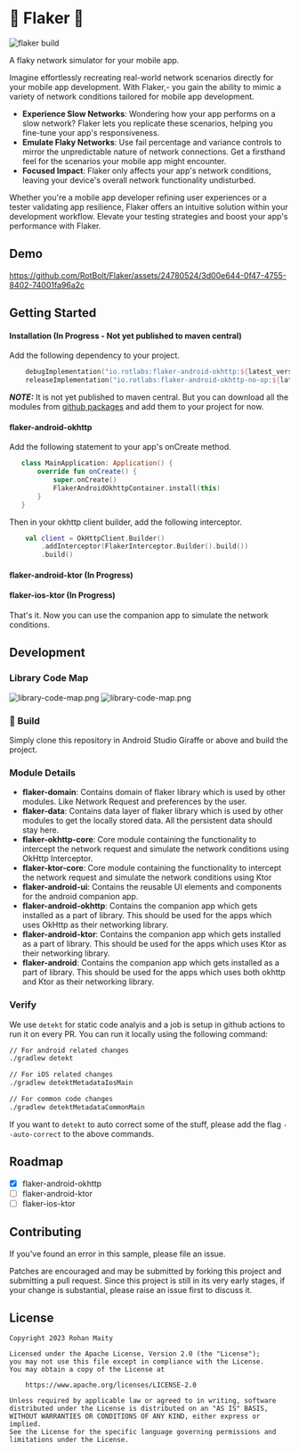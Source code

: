 # :construction: Flaker :construction:
![flaker build](https://github.com/rotbolt/flaker/actions/workflows/flaker-ci.yml/badge.svg)


A flaky network simulator for your mobile app.

Imagine effortlessly recreating real-world network scenarios directly for your mobile app development. With Flaker,-  you gain the ability to mimic a variety of network conditions tailored for mobile app development. 
- **Experience Slow Networks**: Wondering how your app performs on a slow network? Flaker lets you replicate these scenarios, helping you fine-tune your app's responsiveness. 
- **Emulate Flaky Networks**: Use fail percentage and variance controls to mirror the unpredictable nature of network connections. Get a firsthand feel for the scenarios your mobile app might encounter. 
- **Focused Impact**: Flaker only affects your app's network conditions, leaving your device's overall network functionality undisturbed.

Whether you're a mobile app developer refining user experiences or a tester validating app resilience, Flaker offers an intuitive solution within your development workflow. Elevate your testing strategies and boost your app's performance with Flaker.

## Demo

https://github.com/RotBolt/Flaker/assets/24780524/3d00e644-0f47-4755-8402-74001fa96a2c


## Getting Started

#### Installation (In Progress - Not yet published to maven central)

Add the following dependency to your project.

```kotlin
    debugImplementation("io.rotlabs:flaker-android-okhttp:${latest_version}")
    releaseImplementation("io.rotlabs:flaker-android-okhttp-no-op:${latest_version}")
```

**_NOTE:_** It is not yet published to maven central. But you can download all the modules from [github packages](https://github.com/RotBolt?tab=packages&repo_name=Flaker) and add them to your project for now.

#### flaker-android-okhttp
Add the following statement to your app's onCreate method.
```kotlin
   class MainApplication: Application() {
       override fun onCreate() {
           super.onCreate()
           FlakerAndroidOkhttpContainer.install(this)
       }
   }
```

Then in your okhttp client builder, add the following interceptor.
```kotlin
    val client = OkHttpClient.Builder()
        .addInterceptor(FlakerInterceptor.Builder().build())
        .build()
```

#### flaker-android-ktor (In Progress)

#### flaker-ios-ktor (In Progress)

That's it. Now you can use the companion app to simulate the network conditions.

## Development

### Library Code Map
![library-code-map.png](docs/assets/library-code-map.png#gh-light-mode-only)
![library-code-map.png](docs/assets/library-code-map-dark.png#gh-dark-mode-only)


### :hammer: Build
 Simply clone this repository in Android Studio Giraffe or above and build the project.

### Module Details
- **flaker-domain**: Contains domain of flaker library which is used by other modules. Like Network Request and preferences by the user.
- **flaker-data**: Contains data layer of flaker library which is used by other modules to get the locally stored data. All the persistent data should stay here.
- **flaker-okhttp-core**: Core module containing the functionality to intercept the network request and simulate the network conditions using OkHttp Interceptor.
- **flaker-ktor-core**: Core module containing the functionality to intercept the network request and simulate the network conditions using Ktor
- **flaker-android-ui**: Contains the reusable UI elements and components for the android companion app.
- **flaker-android-okhttp**: Contains the companion app which gets installed as a part of library. This should be used for the apps which uses OkHttp as their networking library.
- **flaker-android-ktor**: Contains the companion app which gets installed as a part of library. This should be used for the apps which uses Ktor as their networking library.
- **flaker-android**: Contains the companion app which gets installed as a part of library. This should be used for the apps which uses both okhttp and Ktor as their networking library.

### Verify
We use `detekt` for static code analyis and a job is setup in github actions to run it on every PR. You can run it locally using the following command:
```bash
// For android related changes
./gradlew detekt

// For iOS related changes
./gradlew detektMetadataIosMain

// For common code changes
./gradlew detektMetadataCommonMain
```

If you want to `detekt` to auto correct some of the stuff, please add the flag `--auto-correct` to the above commands.


## Roadmap
- [x] flaker-android-okhttp
- [ ] flaker-android-ktor
- [ ] flaker-ios-ktor

## Contributing
If you've found an error in this sample, please file an issue.

Patches are encouraged and may be submitted by forking this project and submitting a pull request. Since this project is still in its very early stages, if your change is substantial, please raise an issue first to discuss it.

## License
```
Copyright 2023 Rohan Maity

Licensed under the Apache License, Version 2.0 (the "License");
you may not use this file except in compliance with the License.
You may obtain a copy of the License at

    https://www.apache.org/licenses/LICENSE-2.0

Unless required by applicable law or agreed to in writing, software
distributed under the License is distributed on an "AS IS" BASIS,
WITHOUT WARRANTIES OR CONDITIONS OF ANY KIND, either express or implied.
See the License for the specific language governing permissions and
limitations under the License.
```
